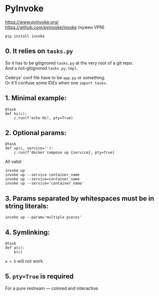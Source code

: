 PyInvoke
========

https://www.pyinvoke.org/  
https://github.com/pyinvoke/invoke (нужен VPN)  
```shell
pip install invoke  
```

## 0. It relies on `tasks.py`


So it has to be gitignored `tasks.py` at the very root of a git repo.  
And a not-gitignored `tasks.py.tmpl`.  
  
Celerys' conf file have to be `app.py` or something.  
Or it'll confuse some IDEs when one `import tasks`.

## 1. Minimal example:

```
@task
def hi(c):
    c.run(f'echo Hi!, pty=True)
```

## 2. Optional params:

```
@task
def up(c, service=''):
    c.run(f'docker compose up {service}, pty=True)
```

All valid:

```shell
invoke up
invoke up --service container_name
invoke up --service=container_name
invoke up --service='container_name'
```

## 3. Params separated by whitespaces must be in string literals:

```shell
invoke up --param='multiple pieces'
```

## 4. Symlinking:

```
@task
def a(c):
    b(c)
```

`a = b` will not work.

## 5. `pty=True` is required

For a pure restream — colored and interactive.
 